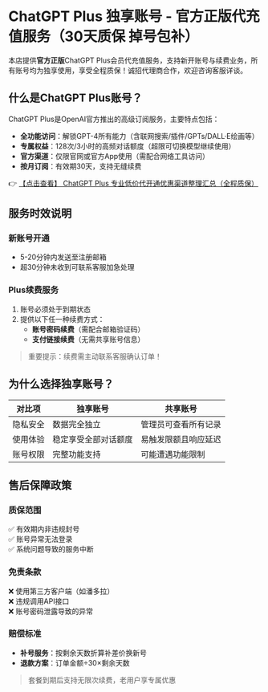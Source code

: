 # ChatGPT Plus 独享账号 - 官方正版代充值服务（30天质保 掉号包补）

本店提供**官方正版**ChatGPT Plus会员代充值服务，支持新开账号与续费业务，所有账号均为独享使用，享受全程质保！诚招代理商合作，欢迎咨询客服详谈。

## 什么是ChatGPT Plus账号？

ChatGPT Plus是OpenAI官方推出的高级订阅服务，主要特点包括：

- **全功能访问**：解锁GPT-4所有能力（含联网搜索/插件/GPTs/DALL·E绘画等）
- **专属权益**：128次/3小时的高频对话额度（超限可切换模型继续使用）
- **官方渠道**：仅限官网或官方App使用（需配合网络工具访问）
- **按月订阅**：有效期30天，支持无缝续费

👉 [【点击查看】 ChatGPT Plus 专业低价代开通优惠渠道整理汇总（全程质保）](https://bit.ly/DaiKai)

## 服务时效说明

### 新账号开通
- 5-20分钟内发送至注册邮箱
- 超30分钟未收到可联系客服加急处理

### Plus续费服务
1. 账号必须处于到期状态
2. 提供以下任一种续费方式：
   - **账号密码续费**（需配合邮箱验证码）
   - **支付链接续费**（无需共享账号信息）

> 重要提示：续费需主动联系客服确认订单！

## 为什么选择独享账号？

| 对比项       | 独享账号                  | 共享账号                  |
|--------------|--------------------------|--------------------------|
| 隐私安全     | 数据完全独立             | 管理员可查看所有记录      |
| 使用体验     | 稳定享受全部对话额度      | 易触发限额且响应延迟      |
| 账号权限     | 完整功能支持              | 可能遭遇功能限制          |

## 售后保障政策

### 质保范围
✅ 有效期内非违规封号  
✅ 账号异常无法登录  
✅ 系统问题导致的服务中断  

### 免责条款
❌ 使用第三方客户端（如潘多拉）  
❌ 违规调用API接口  
❌ 账号密码泄露导致的异常  

### 赔偿标准
- **补号服务**：按剩余天数折算补差价换新号  
- **退款方案**：订单金额÷30×剩余天数  

> 套餐到期后支持无限次续费，老用户享专属优惠